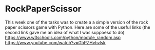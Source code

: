 # RockPaperScissor
This week one of the tasks was to create a  a simple version of the rock paper scissors game with Python.
Here are some of the useful links (the second link gave me an idea of what I was suppoesd to do)
https://www.w3schools.com/python/module_random.asp
https://www.youtube.com/watch?v=GhPZHvhvlsk
